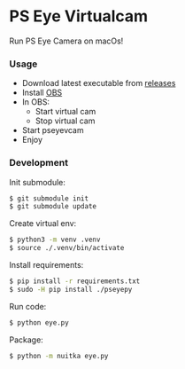 PS Eye Virtualcam
===


Run PS Eye Camera on macOs!

### Usage

- Download latest executable from [releases](https://github.com/dbtek/pseye-virtualcam/releases)
- Install [OBS](https://obsproject.com/tr)
- In OBS:
  - Start virtual cam
  - Stop virtual cam
- Start pseyevcam
- Enjoy

### Development

Init submodule:
```bash
$ git submodule init
$ git submodule update
```

Create virtual env:
```bash
$ python3 -m venv .venv
$ source ./.venv/bin/activate
```

Install requirements:
```bash
$ pip install -r requirements.txt
$ sudo -H pip install ./pseyepy
```

Run code:

```bash
$ python eye.py
```

Package:

```bash
$ python -m nuitka eye.py
```